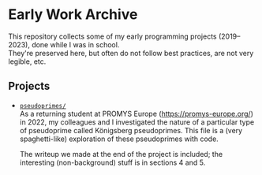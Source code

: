 # Early Work Archive

This repository collects some of my early programming projects (2019–2023), done while I was in school.  
They're preserved here, but often do not follow best practices, are not very legible, etc.

## Projects

- [`pseudoprimes/`](./pseudoprimes/)  
  As a returning student at PROMYS Europe (https://promys-europe.org/) in 2022, my colleagues and I investigated the nature of a particular type of pseudoprime called Königsberg pseudoprimes. This file is a (very spaghetti-like) exploration of these pseudoprimes with code.
  
  The writeup we made at the end of the project is included; the interesting (non-background) stuff is in sections 4 and 5.
